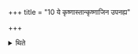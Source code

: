 +++
title = "10 ये कृष्णास्तान्कृष्णाजिन उपनह्य"

+++

<details><summary>थिते</summary>

ये कृष्णास्तान्कृष्णाजिन उपनह्य निधाय हविष्कृता वाचं विसृज्योप प्रेत मरुतः सुदानव इति यजमानमभ्यैति १०
</details>
